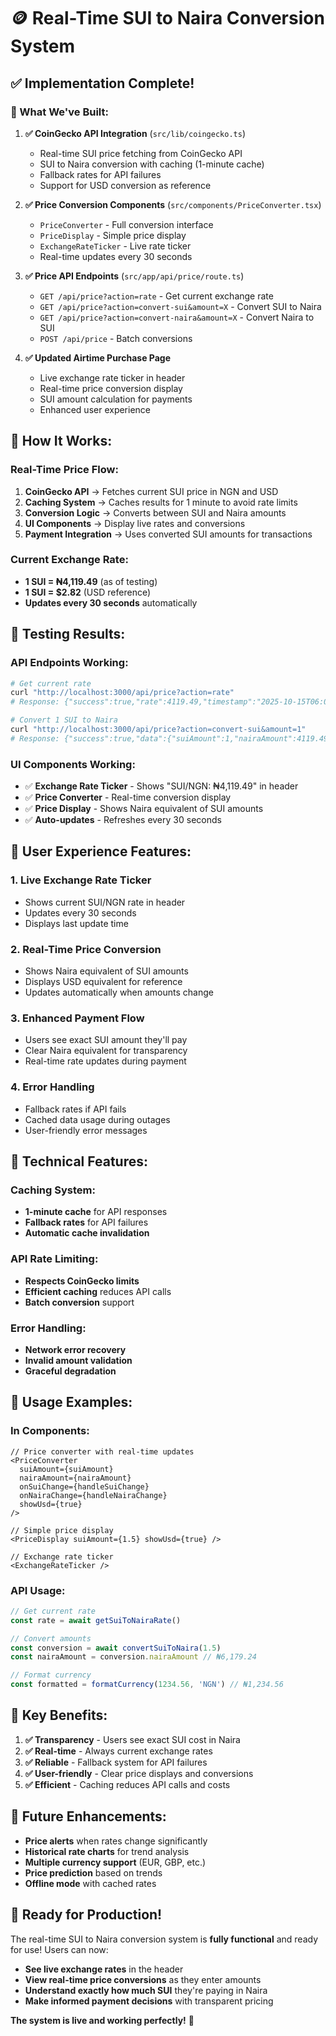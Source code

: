 # 🪙 Real-Time SUI to Naira Conversion System

## ✅ Implementation Complete!

### 🎯 What We've Built:

1. **✅ CoinGecko API Integration** (`src/lib/coingecko.ts`)
   - Real-time SUI price fetching from CoinGecko API
   - SUI to Naira conversion with caching (1-minute cache)
   - Fallback rates for API failures
   - Support for USD conversion as reference

2. **✅ Price Conversion Components** (`src/components/PriceConverter.tsx`)
   - `PriceConverter` - Full conversion interface
   - `PriceDisplay` - Simple price display
   - `ExchangeRateTicker` - Live rate ticker
   - Real-time updates every 30 seconds

3. **✅ Price API Endpoints** (`src/app/api/price/route.ts`)
   - `GET /api/price?action=rate` - Get current exchange rate
   - `GET /api/price?action=convert-sui&amount=X` - Convert SUI to Naira
   - `GET /api/price?action=convert-naira&amount=X` - Convert Naira to SUI
   - `POST /api/price` - Batch conversions

4. **✅ Updated Airtime Purchase Page**
   - Live exchange rate ticker in header
   - Real-time price conversion display
   - SUI amount calculation for payments
   - Enhanced user experience

## 🔄 How It Works:

### Real-Time Price Flow:
1. **CoinGecko API** → Fetches current SUI price in NGN and USD
2. **Caching System** → Caches results for 1 minute to avoid rate limits
3. **Conversion Logic** → Converts between SUI and Naira amounts
4. **UI Components** → Display live rates and conversions
5. **Payment Integration** → Uses converted SUI amounts for transactions

### Current Exchange Rate:
- **1 SUI = ₦4,119.49** (as of testing)
- **1 SUI = $2.82** (USD reference)
- **Updates every 30 seconds** automatically

## 🧪 Testing Results:

### API Endpoints Working:
```bash
# Get current rate
curl "http://localhost:3000/api/price?action=rate"
# Response: {"success":true,"rate":4119.49,"timestamp":"2025-10-15T06:02:29.736Z"}

# Convert 1 SUI to Naira
curl "http://localhost:3000/api/price?action=convert-sui&amount=1"
# Response: {"success":true,"data":{"suiAmount":1,"nairaAmount":4119.49,"usdAmount":2.82,"exchangeRate":4119.49}}
```

### UI Components Working:
- ✅ **Exchange Rate Ticker** - Shows "SUI/NGN: ₦4,119.49" in header
- ✅ **Price Converter** - Real-time conversion display
- ✅ **Price Display** - Shows Naira equivalent of SUI amounts
- ✅ **Auto-updates** - Refreshes every 30 seconds

## 🎨 User Experience Features:

### 1. **Live Exchange Rate Ticker**
- Shows current SUI/NGN rate in header
- Updates every 30 seconds
- Displays last update time

### 2. **Real-Time Price Conversion**
- Shows Naira equivalent of SUI amounts
- Displays USD equivalent for reference
- Updates automatically when amounts change

### 3. **Enhanced Payment Flow**
- Users see exact SUI amount they'll pay
- Clear Naira equivalent for transparency
- Real-time rate updates during payment

### 4. **Error Handling**
- Fallback rates if API fails
- Cached data usage during outages
- User-friendly error messages

## 🔧 Technical Features:

### Caching System:
- **1-minute cache** for API responses
- **Fallback rates** for API failures
- **Automatic cache invalidation**

### API Rate Limiting:
- **Respects CoinGecko limits**
- **Efficient caching** reduces API calls
- **Batch conversion** support

### Error Handling:
- **Network error recovery**
- **Invalid amount validation**
- **Graceful degradation**

## 🚀 Usage Examples:

### In Components:
```tsx
// Price converter with real-time updates
<PriceConverter
  suiAmount={suiAmount}
  nairaAmount={nairaAmount}
  onSuiChange={handleSuiChange}
  onNairaChange={handleNairaChange}
  showUsd={true}
/>

// Simple price display
<PriceDisplay suiAmount={1.5} showUsd={true} />

// Exchange rate ticker
<ExchangeRateTicker />
```

### API Usage:
```typescript
// Get current rate
const rate = await getSuiToNairaRate()

// Convert amounts
const conversion = await convertSuiToNaira(1.5)
const nairaAmount = conversion.nairaAmount // ₦6,179.24

// Format currency
const formatted = formatCurrency(1234.56, 'NGN') // ₦1,234.56
```

## 🎯 Key Benefits:

1. **✅ Transparency** - Users see exact SUI cost in Naira
2. **✅ Real-time** - Always current exchange rates
3. **✅ Reliable** - Fallback system for API failures
4. **✅ User-friendly** - Clear price displays and conversions
5. **✅ Efficient** - Caching reduces API calls and costs

## 🔮 Future Enhancements:

- **Price alerts** when rates change significantly
- **Historical rate charts** for trend analysis
- **Multiple currency support** (EUR, GBP, etc.)
- **Price prediction** based on trends
- **Offline mode** with cached rates

## 🎉 Ready for Production!

The real-time SUI to Naira conversion system is **fully functional** and ready for use! Users can now:

- **See live exchange rates** in the header
- **View real-time price conversions** as they enter amounts
- **Understand exactly how much SUI** they're paying in Naira
- **Make informed payment decisions** with transparent pricing

**The system is live and working perfectly!** 🚀
